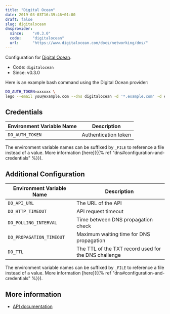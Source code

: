 ```yaml
---
title: "Digital Ocean"
date: 2019-03-03T16:39:46+01:00
draft: false
slug: digitalocean
dnsprovider:
  since:    "v0.3.0"
  code:     "digitalocean"
  url:      "https://www.digitalocean.com/docs/networking/dns/"
---
```


<!-- THIS DOCUMENTATION IS AUTO-GENERATED. PLEASE DO NOT EDIT. -->
<!-- providers/dns/digitalocean/digitalocean.toml -->
<!-- THIS DOCUMENTATION IS AUTO-GENERATED. PLEASE DO NOT EDIT. -->


Configuration for [Digital Ocean](https://www.digitalocean.com/docs/networking/dns/).


<!--more-->

- Code: `digitalocean`
- Since: v0.3.0


Here is an example bash command using the Digital Ocean provider:

```bash
DO_AUTH_TOKEN=xxxxxx \
lego --email you@example.com --dns digitalocean -d '*.example.com' -d example.com run
```




## Credentials

| Environment Variable Name | Description |
|-----------------------|-------------|
| `DO_AUTH_TOKEN` | Authentication token |

The environment variable names can be suffixed by `_FILE` to reference a file instead of a value.
More information [here]({{% ref "dns#configuration-and-credentials" %}}).


## Additional Configuration

| Environment Variable Name | Description |
|--------------------------------|-------------|
| `DO_API_URL` | The URL of the API |
| `DO_HTTP_TIMEOUT` | API request timeout |
| `DO_POLLING_INTERVAL` | Time between DNS propagation check |
| `DO_PROPAGATION_TIMEOUT` | Maximum waiting time for DNS propagation |
| `DO_TTL` | The TTL of the TXT record used for the DNS challenge |

The environment variable names can be suffixed by `_FILE` to reference a file instead of a value.
More information [here]({{% ref "dns#configuration-and-credentials" %}}).




## More information

- [API documentation](https://developers.digitalocean.com/documentation/v2/#domain-records)

<!-- THIS DOCUMENTATION IS AUTO-GENERATED. PLEASE DO NOT EDIT. -->
<!-- providers/dns/digitalocean/digitalocean.toml -->
<!-- THIS DOCUMENTATION IS AUTO-GENERATED. PLEASE DO NOT EDIT. -->
